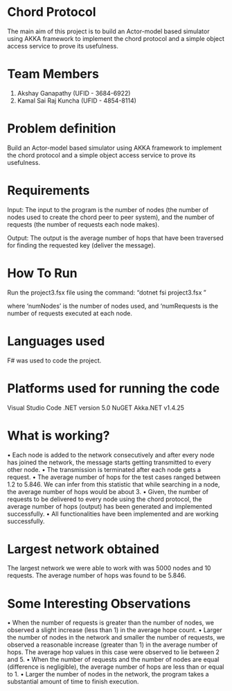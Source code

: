 # Chord Protocol
The main aim of this project is to build an Actor-model based simulator using AKKA framework to implement the chord protocol and a simple object access service to prove its usefulness. 

# Team Members
1. Akshay Ganapathy (UFID - 3684-6922)
2. Kamal Sai Raj Kuncha (UFID - 4854-8114)

# Problem definition
Build an Actor-model based simulator using AKKA framework to implement the chord protocol and a simple object access service to prove its usefulness.

# Requirements
Input: The input to the program is the number of nodes (the number of nodes used to create the chord peer to peer system), and the number of requests (the number of requests each node makes).

Output: The output is the average number of hops that have been traversed for finding the requested key (deliver the message).

# How To Run
Run the project3.fsx file using the command: 
“dotnet fsi project3.fsx <numNodes> <numRequests>”

where 	‘numNodes’ is the number of nodes used, and
‘numRequests is the number of requests executed at each node.

# Languages used

F# was used to code the project.

# Platforms used for running the code
Visual Studio Code
.NET version 5.0
NuGET Akka.NET v1.4.25

# What is working?

• Each  node  is  added  to  the  network  consecutively  and  after  every  node  has  joined  the  network,  the  message  starts  getting transmitted  to  every other node. 
• The transmission is terminated after each node gets a request. 
• The average number of hops for the test cases ranged between 1.2 to 5.846. We can infer from this statistic that while searching in a node, the average number of hops would be about 3. 
• Given, the number of requests to be delivered to every node using the chord protocol, the average number of hops (output) has been generated and implemented successfully.
• All functionalities have been implemented and are working successfully.

# Largest network obtained

The largest network we were able to work with was 5000 nodes and 10 requests. The average number of hops was found to be 5.846. 

# Some Interesting Observations 
• When the number of requests is greater than the number of nodes, we observed a slight increase (less than 1) in the average hope count.
• Larger the number of nodes in the network and smaller the number of requests, we observed a reasonable increase (greater than 1) in the average number of hops. The average hop values in this case were observed to lie between 2 and 5. 
• When the number of requests and the number of nodes are equal (difference is negligible), the average number of hops are less than or equal to 1. 
• Larger the number of nodes in the network, the program takes a substantial amount of time to finish execution.

